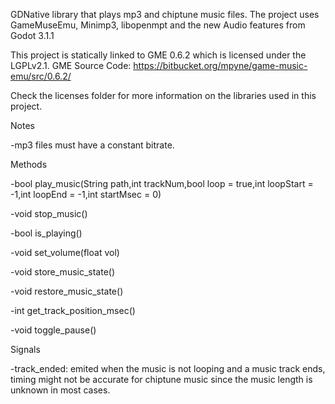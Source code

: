 GDNative library that plays mp3 and chiptune music files.
The project uses GameMuseEmu, Minimp3, libopenmpt and the new Audio features from Godot 3.1.1

This project is statically linked to GME 0.6.2 which is licensed under the LGPLv2.1. GME Source Code: https://bitbucket.org/mpyne/game-music-emu/src/0.6.2/

Check the licenses folder for more information on the libraries used in this project.

Notes

-mp3 files must have a constant bitrate.


Methods

-bool play_music(String path,int trackNum,bool loop = true,int loopStart = -1,int loopEnd = -1,int startMsec = 0)

-void stop_music()

-bool is_playing()

-void set_volume(float vol)

-void store_music_state()

-void restore_music_state()

-int get_track_position_msec()

-void toggle_pause()

Signals

-track_ended: emited when the music is not looping and a music track ends, timing might not be accurate for chiptune music since the music length is unknown in most cases.

